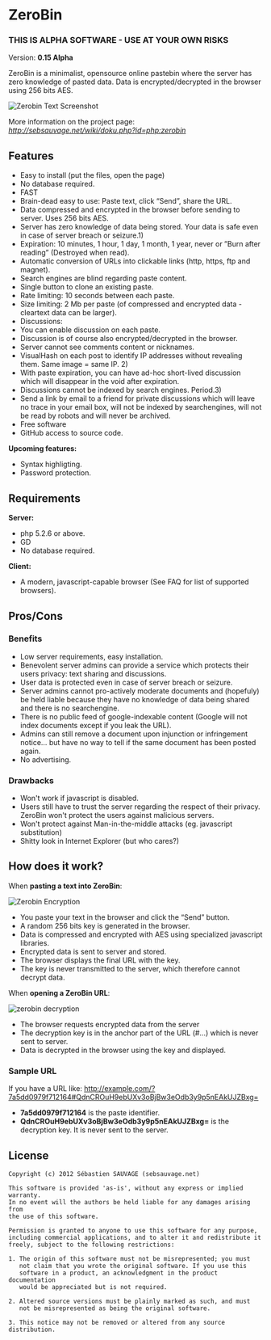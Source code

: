 # ZeroBin 

### THIS IS ALPHA SOFTWARE - USE AT YOUR OWN RISKS

Version: **0.15 Alpha**

ZeroBin is a minimalist, opensource online pastebin where the server 
has zero knowledge of pasted data. Data is encrypted/decrypted in the 
browser using 256 bits AES. 

![Zerobin Text Screenshot](https://raw.github.com/wiki/mattrude/ZeroBin/images/zerobin_present_textshare.png)

More information on the project page: _http://sebsauvage.net/wiki/doku.php?id=php:zerobin_

## Features

* Easy to install (put the files, open the page)
* No database required.
* FAST
* Brain-dead easy to use: Paste text, click “Send”, share the URL.
* Data compressed and encrypted in the browser before sending to server. Uses 256 bits AES.
* Server has zero knowledge of data being stored. Your data is safe even in case of server breach or seizure.1)
* Expiration: 10 minutes, 1 hour, 1 day, 1 month, 1 year, never or ”Burn after reading” (Destroyed when read).
* Automatic conversion of URLs into clickable links (http, https, ftp and magnet).
* Search engines are blind regarding paste content.
* Single button to clone an existing paste.
* Rate limiting: 10 seconds between each paste.
* Size limiting: 2 Mb per paste (of compressed and encrypted data - cleartext data can be larger).
* Discussions:
* You can enable discussion on each paste.
* Discussion is of course also encrypted/decrypted in the browser.
* Server cannot see comments content or nicknames.
* VisualHash on each post to identify IP addresses without revealing them. Same image = same IP. 2)
* With paste expiration, you can have ad-hoc short-lived discussion which will disappear in the void after expiration.
* Discussions cannot be indexed by search engines. Period.3)
* Send a link by email to a friend for private discussions which will leave no trace in your email box, will not be indexed by searchengines, will not be read by robots and will never be archived.
* Free software
* GitHub access to source code.

**Upcoming features:**

* Syntax highligting.
* Password protection.

## Requirements

**Server:** 

* php 5.2.6 or above.
* GD
* No database required.

**Client:**

* A modern, javascript-capable browser (See FAQ for list of supported browsers).

## Pros/Cons

### Benefits

* Low server requirements, easy installation.
* Benevolent server admins can provide a service which protects their users privacy: text sharing and discussions.
* User data is protected even in case of server breach or seizure.
* Server admins cannot pro-actively moderate documents and (hopefuly) be held liable because they have no knowledge of data being shared and there is no searchengine.
* There is no public feed of google-indexable content (Google will not index documents except if you leak the URL).
* Admins can still remove a document upon injunction or infringement notice… but have no way to tell if the same document has been posted again.
* No advertising.

### Drawbacks

* Won't work if javascript is disabled.
* Users still have to trust the server regarding the respect of their privacy. ZeroBin won't protect the users against malicious servers.
* Won't protect against Man-in-the-middle attacks (eg. javascript substitution)
* Shitty look in Internet Explorer (but who cares?)

## How does it work?

When **pasting a text into ZeroBin**:

![Zerobin Encryption](https://raw.github.com/wiki/mattrude/ZeroBin/images/zerobin_figure_encryption.png)

* You paste your text in the browser and click the “Send” button.
* A random 256 bits key is generated in the browser.
* Data is compressed and encrypted with AES using specialized javascript libraries.
* Encrypted data is sent to server and stored.
* The browser displays the final URL with the key.
* The key is never transmitted to the server, which therefore cannot decrypt data.

When **opening a ZeroBin URL**:

![zerobin decryption](https://raw.github.com/wiki/mattrude/ZeroBin/images/zerobin_figure_decryption.png)

* The browser requests encrypted data from the server
* The decryption key is in the anchor part of the URL (#…) which is never sent to server.
* Data is decrypted in the browser using the key and displayed.

### Sample URL

If you have a URL like: http://example.com/?7a5dd0979f712164#QdnCROuH9ebUXv3oBjBw3eOdb3y9p5nEAkUJZBxg=

* **7a5dd0979f712164** is the paste identifier.
* **QdnCROuH9ebUXv3oBjBw3eOdb3y9p5nEAkUJZBxg=** is the decryption key. It is never sent to the server.

## License


    Copyright (c) 2012 Sébastien SAUVAGE (sebsauvage.net)

    This software is provided 'as-is', without any express or implied warranty.
    In no event will the authors be held liable for any damages arising from 
    the use of this software.

    Permission is granted to anyone to use this software for any purpose, 
    including commercial applications, and to alter it and redistribute it 
    freely, subject to the following restrictions:

    1. The origin of this software must not be misrepresented; you must 
       not claim that you wrote the original software. If you use this 
       software in a product, an acknowledgment in the product documentation
       would be appreciated but is not required.

    2. Altered source versions must be plainly marked as such, and must 
       not be misrepresented as being the original software.

    3. This notice may not be removed or altered from any source distribution.
